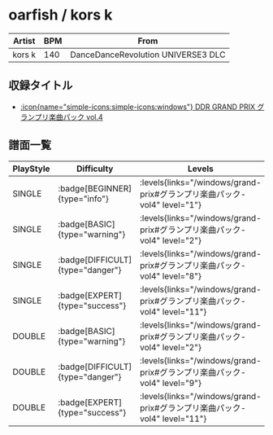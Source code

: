 # oarfish / kors k

|Artist|BPM|From|
|------|---|----|
|kors k|140|DanceDanceRevolution UNIVERSE3 DLC|

## 収録タイトル

- [:icon{name="simple-icons:simple-icons:windows"} DDR GRAND PRIX グランプリ楽曲パック vol.4](/windows/grand-prix#グランプリ楽曲パック-vol4)

## 譜面一覧

|PlayStyle|Difficulty|Levels|Notes|Movie|
|---------|----------|------|-----|-----|
|SINGLE| :badge[BEGINNER]{type="info"}| :levels{links="/windows/grand-prix#グランプリ楽曲パック-vol4" level="1"}|44/2||
|SINGLE| :badge[BASIC]{type="warning"}| :levels{links="/windows/grand-prix#グランプリ楽曲パック-vol4" level="2"}|69/3||
|SINGLE| :badge[DIFFICULT]{type="danger"}| :levels{links="/windows/grand-prix#グランプリ楽曲パック-vol4" level="8"}|208/50||
|SINGLE| :badge[EXPERT]{type="success"}| :levels{links="/windows/grand-prix#グランプリ楽曲パック-vol4" level="11"}|252/118||
|DOUBLE| :badge[BASIC]{type="warning"}| :levels{links="/windows/grand-prix#グランプリ楽曲パック-vol4" level="2"}|70/3||
|DOUBLE| :badge[DIFFICULT]{type="danger"}| :levels{links="/windows/grand-prix#グランプリ楽曲パック-vol4" level="9"}|208/51||
|DOUBLE| :badge[EXPERT]{type="success"}| :levels{links="/windows/grand-prix#グランプリ楽曲パック-vol4" level="11"}|252/118||
